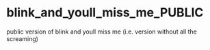 # blink_and_youll_miss_me_PUBLIC
public version of blink and youll miss me (i.e. version without all the screaming)
